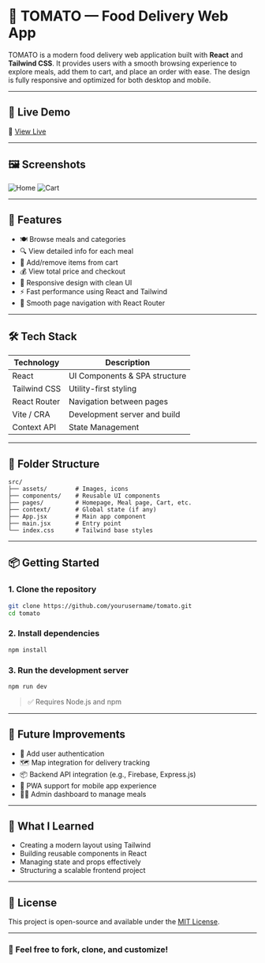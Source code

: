 # 🍔 TOMATO — Food Delivery Web App

TOMATO is a modern food delivery web application built with **React** and **Tailwind CSS**. It provides users with a smooth browsing experience to explore meals, add them to cart, and place an order with ease. The design is fully responsive and optimized for both desktop and mobile.

---

## 🚀 Live Demo

🔗 [View Live](https://your-live-link.com)

---

## 🖼️ Screenshots

![Home](./screenshots/home.png)
![Cart](./screenshots/cart.png)

---

## 🎯 Features

- 🍽️ Browse meals and categories
- 🔍 View detailed info for each meal
- 🛒 Add/remove items from cart
- 💰 View total price and checkout
- 🌙 Responsive design with clean UI
- ⚡ Fast performance using React and Tailwind
- 🔄 Smooth page navigation with React Router

---

## 🛠️ Tech Stack

| Technology   | Description                   |
| ------------ | ----------------------------- |
| React        | UI Components & SPA structure |
| Tailwind CSS | Utility-first styling         |
| React Router | Navigation between pages      |
| Vite / CRA   | Development server and build  |
| Context API  | State Management              |

---

## 📁 Folder Structure

```
src/
├── assets/        # Images, icons
├── components/    # Reusable UI components
├── pages/         # Homepage, Meal page, Cart, etc.
├── context/       # Global state (if any)
├── App.jsx        # Main app component
├── main.jsx       # Entry point
└── index.css      # Tailwind base styles
```

---

## 📦 Getting Started

### 1. Clone the repository

```bash
git clone https://github.com/yourusername/tomato.git
cd tomato
```

### 2. Install dependencies

```bash
npm install
```

### 3. Run the development server

```bash
npm run dev
```

> ✅ Requires Node.js and npm

---

## 📌 Future Improvements

- 🧾 Add user authentication
- 🗺️ Map integration for delivery tracking
- 📦 Backend API integration (e.g., Firebase, Express.js)
- 📱 PWA support for mobile app experience
- 🧑‍🍳 Admin dashboard to manage meals

---

## 🧠 What I Learned

- Creating a modern layout using Tailwind
- Building reusable components in React
- Managing state and props effectively
- Structuring a scalable frontend project

---

## 📄 License

This project is open-source and available under the [MIT License](LICENSE).

---

### 💬 Feel free to fork, clone, and customize!
